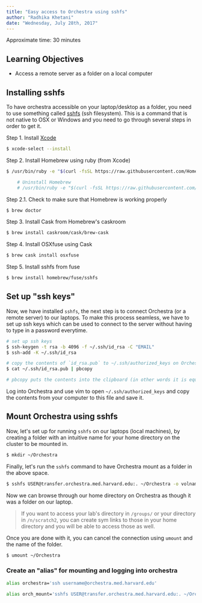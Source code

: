 ```yaml
---
title: "Easy access to Orchestra using sshfs"
author: "Radhika Khetani"
date: "Wednesday, July 28th, 2017"
---
```


Approximate time: 30 minutes

## Learning Objectives

* Access a remote server as a folder on a local computer

## Installing sshfs

To have orchestra accessible on your laptop/desktop as a folder, you need to use something called [sshfs](https://en.wikipedia.org/wiki/SSHFS) (ssh filesystem). This is a command that is not native to OSX or Windows and you need to go through several steps in order to get it. 

Step 1. Install [Xcode](https://developer.apple.com/xcode/)
```bash
$ xcode-select --install
```

Step 2. Install Homebrew using ruby (from Xcode)
```bash
$ /usr/bin/ruby -e "$(curl -fsSL https://raw.githubusercontent.com/Homebrew/install/master/install)"

	# Uninstall Homebrew
	# /usr/bin/ruby -e "$(curl -fsSL https://raw.githubusercontent.com/Homebrew/install/master/uninstall)"
```

Step 2.1. Check to make sure that Homebrew is working properly
```bash
$ brew doctor
```

Step 3. Install Cask from Homebrew's caskroom
```bash
$ brew install caskroom/cask/brew-cask
```

Step 4. Install OSXfuse using Cask
```bash
$ brew cask install osxfuse
```

Step 5. Install sshfs from fuse
```bash
$ brew install homebrew/fuse/sshfs
```

## Set up "ssh keys"

Now, we have installed `sshfs`, the next step is to connect Orchestra (or a remote server) to our laptops. To make this process seamless, we have to set up ssh keys which can be used to connect to the server without having to type in a password everytime.

```bash
# set up ssh keys
$ ssh-keygen -t rsa -b 4096 -f ~/.ssh/id_rsa -C "EMAIL"
$ ssh-add -K ~/.ssh/id_rsa

# copy the contents of `id_rsa.pub` to ~/.ssh/authorized_keys on Orchestra
$ cat ~/.ssh/id_rsa.pub | pbcopy

# pbcopy puts the contents into the clipboard (in other words it is equivalent to copying with "ctrl + c") so you can just paste it as usual with "ctrl + v"
```

Log into Orchestra and use vim to open `~/.ssh/authorized_keys` and copy the contents from your computer to this file and save it. 


## Mount Orchestra using sshfs

Now, let's set up for running `sshfs` on our laptops (local machines), by creating a folder with an intuitive name for your home directory on the cluster to be mounted in.

```bash
$ mkdir ~/Orchestra
```

Finally, let's run the `sshfs` command to have Orchestra mount as a folder in the above space.
```bash
$ sshfs USER@transfer.orchestra.med.harvard.edu:. ~/Orchestra -o volname="Orchestra" -o follow_symlinks
```

Now we can browse through our home directory on Orchestra as though it was a folder on our laptop. 

> If you want to access your lab's directory in `/groups/` or your directory in `/n/scratch2`, you can create sym links to those in your home directory and you will be able to access those as well.

Once you are done with it, you can cancel the connection using `umount` and the name of the folder.

```bash
$ umount ~/Orchestra 
```

### Create an "alias" for mounting and logging into orchestra

```bash
alias orchestra='ssh username@orchestra.med.harvard.edu'

alias orch_mount='sshfs USER@transfer.orchestra.med.harvard.edu:. ~/Orchestra -o volname="Orchestra" -o follow_symlinks'
```
